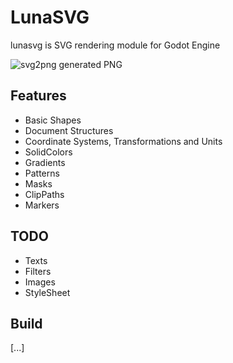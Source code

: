 # LunaSVG

lunasvg is SVG rendering module for Godot Engine

![svg2png generated PNG](luna.png)

## Features

- Basic Shapes
- Document Structures
- Coordinate Systems, Transformations and Units
- SolidColors
- Gradients
- Patterns
- Masks
- ClipPaths
- Markers

## TODO

- Texts
- Filters
- Images
- StyleSheet

## Build

[...]
